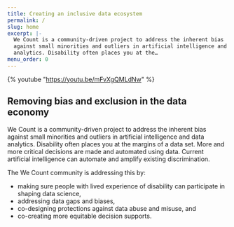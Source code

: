 ```yaml
---
title: Creating an inclusive data ecosystem
permalink: /
slug: home
excerpt: |-
  We Count is a community-driven project to address the inherent bias
  against small minorities and outliers in artificial intelligence and data
  analytics. Disability often places you at the…
menu_order: 0
---
```

{% youtube "https://youtu.be/mFvXgQMLdNw" %}

## Removing bias and exclusion in the data economy

We Count is a community-driven project to address the inherent bias against small minorities and outliers in artificial intelligence and data analytics. Disability often places you at the margins of a data set. More and more critical decisions are made and automated using data. Current artificial intelligence can automate and amplify existing discrimination.

The We Count community is addressing this by:
* making sure people with lived experience of disability can participate in shaping data science,
* addressing data gaps and biases,
* co-designing protections against data abuse and misuse, and
* co-creating more equitable decision supports.